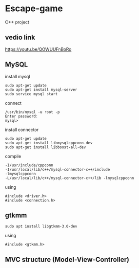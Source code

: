 # Escape-game

C++ project

## vedio link

https://youtu.be/QOWUUFnBoRo

## MySQL

install mysql
```
sudo apt-get update
sudo apt-get install mysql-server
sudo service mysql start
```

connect
```
/usr/bin/mysql -u root -p
Enter password:
mysql>
```

install connector
```
sudo apt-get update
sudo apt-get install libmysqlcppconn-dev
sudo apt-get install libboost-all-dev
```

compile
```
-I/usr/include/cppconn
-I/usr/local/lib/c++/mysql-connector-c++/include
-lmysqlcppconn
-L/usr/local/lib/c++/mysql-connector-c++/lib -lmysqlcppconn
```

using
```
#include <driver.h>
#include <connection.h>
```

## gtkmm

```
sudo apt install libgtkmm-3.0-dev
```

using
```
#include <gtkmm.h>
```

## MVC structure  (Model-View-Controller) 
